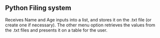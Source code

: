 <h2> Python Filing system </h2>
Receives Name and Age inputs into a list, and stores it on the .txt file (or create one if necessary).
The other menu option retrieves the values from the .txt files and presents it on a table for the user.
